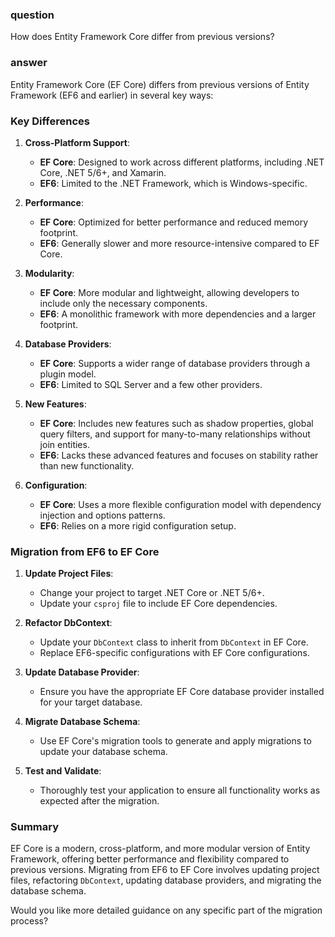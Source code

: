 ### question
How does Entity Framework Core differ from previous versions?

### answer
Entity Framework Core (EF Core) differs from previous versions of Entity Framework (EF6 and earlier) in several key ways:

### Key Differences

1. **Cross-Platform Support**:
   - **EF Core**: Designed to work across different platforms, including .NET Core, .NET 5/6+, and Xamarin.
   - **EF6**: Limited to the .NET Framework, which is Windows-specific.

2. **Performance**:
   - **EF Core**: Optimized for better performance and reduced memory footprint.
   - **EF6**: Generally slower and more resource-intensive compared to EF Core.

3. **Modularity**:
   - **EF Core**: More modular and lightweight, allowing developers to include only the necessary components.
   - **EF6**: A monolithic framework with more dependencies and a larger footprint.

4. **Database Providers**:
   - **EF Core**: Supports a wider range of database providers through a plugin model.
   - **EF6**: Limited to SQL Server and a few other providers.

5. **New Features**:
   - **EF Core**: Includes new features such as shadow properties, global query filters, and support for many-to-many relationships without join entities.
   - **EF6**: Lacks these advanced features and focuses on stability rather than new functionality.

6. **Configuration**:
   - **EF Core**: Uses a more flexible configuration model with dependency injection and options patterns.
   - **EF6**: Relies on a more rigid configuration setup.

### Migration from EF6 to EF Core

1. **Update Project Files**:
   - Change your project to target .NET Core or .NET 5/6+.
   - Update your `csproj` file to include EF Core dependencies.

2. **Refactor DbContext**:
   - Update your `DbContext` class to inherit from `DbContext` in EF Core.
   - Replace EF6-specific configurations with EF Core configurations.

3. **Update Database Provider**:
   - Ensure you have the appropriate EF Core database provider installed for your target database.

4. **Migrate Database Schema**:
   - Use EF Core's migration tools to generate and apply migrations to update your database schema.

5. **Test and Validate**:
   - Thoroughly test your application to ensure all functionality works as expected after the migration.

### Summary

EF Core is a modern, cross-platform, and more modular version of Entity Framework, offering better performance and flexibility compared to previous versions. Migrating from EF6 to EF Core involves updating project files, refactoring `DbContext`, updating database providers, and migrating the database schema.

Would you like more detailed guidance on any specific part of the migration process?
